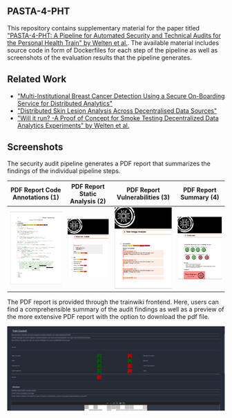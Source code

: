 ## PASTA-4-PHT

This repository contains supplementary material for the paper titled ["PASTA-4-PHT: A Pipeline for Automated Security and Technical Audits for the Personal Health Train" by Welten et al.](https://example.com). The available material includes source code in form of Dockerfiles for each step of the pipeline as well as screenshots of the evaluation results that the pipeline generates.

## Related Work
- ["Multi-Institutional Breast Cancer Detection Using a Secure On-Boarding Service for Distributed Analytics"](https://www.mdpi.com/1603526)
- ["Distributed Skin Lesion Analysis Across Decentralised Data Sources"](https://ebooks.iospress.nl/volumearticle/56886)
- ["Will it run? -A Proof of Concept for Smoke Testing Decentralized Data Analytics Experiments" by Welten et al.](https://www.frontiersin.org/articles/10.3389/fmed.2023.1305415/abstract)

## Screenshots
The security audit pipeline generates a PDF report that summarizes the findings of the individual pipeline steps.

PDF Report Code Annotations (1)       | PDF Report Static Analysis (2)          |  PDF Report Vulnerabilities (3) | PDF Report Summary (4)
:-------------------------:|:-------------------------:|:-------------------------:|:-------------------------:
![Image](/img/pdf_code.png "PDF Report Code Annotations") |  ![Image](/img/pdf_sast.png "PDF Report Static Analysis")   |  ![Image](/img/pdf_image.png "PDF Report  Vulnerabilities") | ![Image](/img/pdf_summary.png "PDF Report Summary")

The PDF report is provided through the trainwiki frontend. Here, users can find a comprehensible summary of the audit findings as well as a preview of the more extensive PDF report with the option to download the pdf file.

![Image](/img/trainwiki.png "Trainwiki Screenshot")
